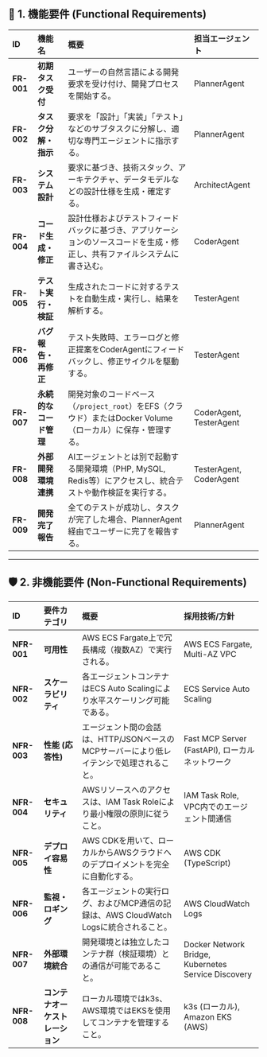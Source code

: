 ## 🤖 1. 機能要件 (Functional Requirements)

| ID | 機能名 | 概要 | 担当エージェント |
| :--- | :--- | :--- | :--- |
| **FR-001** | **初期タスク受付** | ユーザーの自然言語による開発要求を受け付け、開発プロセスを開始する。 | PlannerAgent |
| **FR-002** | **タスク分解・指示** | 要求を「設計」「実装」「テスト」などのサブタスクに分解し、適切な専門エージェントに指示する。 | PlannerAgent |
| **FR-003** | **システム設計** | 要求に基づき、技術スタック、アーキテクチャ、データモデルなどの設計仕様を生成・確定する。 | ArchitectAgent |
| **FR-004** | **コード生成・修正** | 設計仕様およびテストフィードバックに基づき、アプリケーションのソースコードを生成・修正し、共有ファイルシステムに書き込む。 | CoderAgent |
| **FR-005** | **テスト実行・検証** | 生成されたコードに対するテストを自動生成・実行し、結果を解析する。 | TesterAgent |
| **FR-006** | **バグ報告・再修正** | テスト失敗時、エラーログと修正提案をCoderAgentにフィードバックし、修正サイクルを駆動する。 | TesterAgent |
| **FR-007** | **永続的なコード管理** | 開発対象のコードベース（`/project_root`）をEFS（クラウド）またはDocker Volume（ローカル）に保存・管理する。 | CoderAgent, TesterAgent |
| **FR-008** | **外部開発環境連携** | AIエージェントとは別で起動する開発環境（PHP, MySQL, Redis等）にアクセスし、統合テストや動作検証を実行する。 | TesterAgent, CoderAgent |
| **FR-009** | **開発完了報告** | 全てのテストが成功し、タスクが完了した場合、PlannerAgent経由でユーザーに完了を報告する。 | PlannerAgent |

---

## 🛡️ 2. 非機能要件 (Non-Functional Requirements)

| ID | 要件カテゴリ | 概要 | 採用技術/方針 |
| :--- | :--- | :--- | :--- |
| **NFR-001** | **可用性** | AWS ECS Fargate上で冗長構成（複数AZ）で実行される。 | AWS ECS Fargate, Multi-AZ VPC |
| **NFR-002** | **スケーラビリティ** | 各エージェントコンテナはECS Auto Scalingにより水平スケーリング可能である。 | ECS Service Auto Scaling |
| **NFR-003** | **性能 (応答性)** | エージェント間の会話は、HTTP/JSONベースのMCPサーバーにより低レイテンシで処理されること。 | Fast MCP Server (FastAPI), ローカルネットワーク |
| **NFR-004** | **セキュリティ** | AWSリソースへのアクセスは、IAM Task Roleにより最小権限の原則に従うこと。 | IAM Task Role, VPC内でのエージェント間通信 |
| **NFR-005** | **デプロイ容易性** | AWS CDKを用いて、ローカルからAWSクラウドへのデプロイメントを完全に自動化する。 | AWS CDK (TypeScript) |
| **NFR-006** | **監視・ロギング** | 各エージェントの実行ログ、およびMCP通信の記録は、AWS CloudWatch Logsに統合されること。 | AWS CloudWatch Logs |
| **NFR-007** | **外部環境統合** | 開発環境とは独立したコンテナ群（検証環境）との通信が可能であること。 | Docker Network Bridge, Kubernetes Service Discovery |
| **NFR-008** | **コンテナオーケストレーション** | ローカル環境ではk3s、AWS環境ではEKSを使用してコンテナを管理すること。 | k3s (ローカル), Amazon EKS (AWS) |